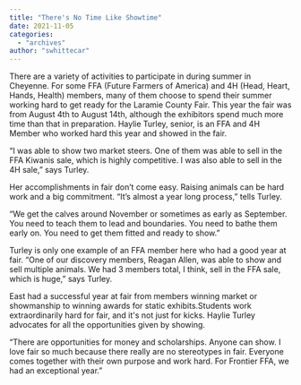 ```yaml
---
title: "There's No Time Like Showtime"
date: 2021-11-05
categories: 
  - "archives"
author: "swhittecar"
---
```


There are a variety of activities to participate in during summer in Cheyenne. For some FFA (Future Farmers of America) and 4H (Head, Heart, Hands, Health) members, many of them choose to spend their summer working hard to get ready for the Laramie County Fair. This year the fair was from August 4th to August 14th, although the exhibitors spend much more time than that in preparation. Haylie Turley, senior, is an FFA and 4H Member who worked hard this year and showed in the fair.

“I was able to show two market steers. One of them was able to sell in the FFA Kiwanis sale, which is highly competitive. I was also able to sell in the 4H sale,” says Turley.

Her accomplishments in fair don’t come easy. Raising animals can be hard work and a big commitment. “It’s almost a year long process,” tells Turley.

“We get the calves around November or sometimes as early as September. You need to teach them to lead and boundaries. You need to bathe them early on. You need to get them fitted and ready to show.”

Turley is only one example of an FFA member here who had a good year at fair. “One of our discovery members, Reagan Allen, was able to show and sell multiple animals. We had 3 members total, I think, sell in the FFA sale, which is huge,” says Turley.

East had a successful year at fair from members winning market or showmanship to winning awards for static exhibits.Students work extraordinarily hard for fair, and it's not just for kicks. Haylie Turley advocates for all the opportunities given by showing.

“There are opportunities for money and scholarships. Anyone can show. I love fair so much because there really are no stereotypes in fair. Everyone comes together with their own purpose and work hard. For Frontier FFA, we had an exceptional year.”
